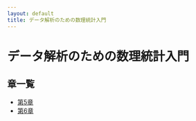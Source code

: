 ```yaml
---
layout: default
title: データ解析のための数理統計入門
---
```


# データ解析のための数理統計入門

## 章一覧

- [第5章](ch5/)
- [第6章](ch6/)